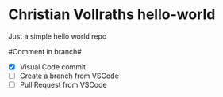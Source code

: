 # Christian Vollraths hello-world
Just a simple hello world repo

#Comment in branch#

- [x] Visual Code commit
- [ ] Create a branch from VSCode
- [ ] Pull Request from VSCode
